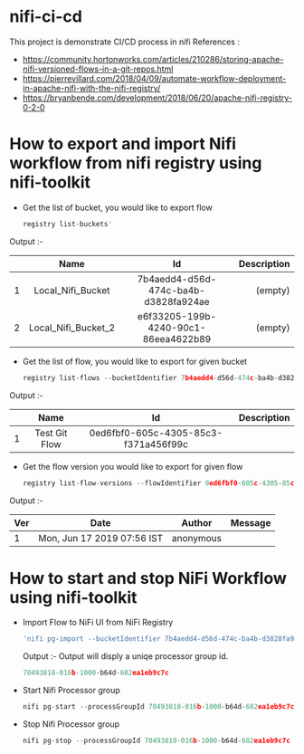 # nifi-ci-cd
This project is demonstrate CI/CD process in nifi
References : 
* https://community.hortonworks.com/articles/210286/storing-apache-nifi-versioned-flows-in-a-git-repos.html
* https://pierrevillard.com/2018/04/09/automate-workflow-deployment-in-apache-nifi-with-the-nifi-registry/
* https://bryanbende.com/development/2018/06/20/apache-nifi-registry-0-2-0

# How to export and import Nifi workflow from nifi registry using nifi-toolkit 
* Get the list of bucket, you would like to export flow <br>
  ```javascript 
  registry list-buckets'
  ```
Output :- 
  
|      | Name                | Id                                   | Description |
| ---- |:-------------------:| :-----------------------------------:| -----------:|
| 1    | Local_Nifi_Bucket   | 7b4aedd4-d56d-474c-ba4b-d3828fa924ae |(empty)      | 
| 2    | Local_Nifi_Bucket_2 | e6f33205-199b-4240-90c1-86eea4622b89 |(empty)      | 

* Get the list of flow, you would like to export for given bucket<br>
  ```javascript 
  registry list-flows --bucketIdentifier 7b4aedd4-d56d-474c-ba4b-d3828fa924ae
  ```
Output :-

|     |Name           |Id                                    |Description|
|---- |:-------------:|:------------------------------------:| ---------:|   
|1    | Test Git Flow |  0ed6fbf0-605c-4305-85c3-f371a456f99c|           |

* Get the flow version you would like to export for given flow<br>
  ```javascript 
  registry list-flow-versions --flowIdentifier 0ed6fbf0-605c-4305-85c3-f371a456f99c
  ```
Output :-

|Ver  |Date                        |Author     |Message |  
|---  |:--------------------------:|:---------:|-------:| 
|1    |Mon, Jun 17 2019 07:56 IST  |anonymous  |        |

# How to start and stop NiFi Workflow using nifi-toolkit 
* Import Flow to NiFi UI from NiFi Registry
  ```javascript 
  'nifi pg-import --bucketIdentifier 7b4aedd4-d56d-474c-ba4b-d3828fa924ae --flowIdentifier 0ed6fbf0-605c-4305-85c3-f371a456f99c --flowVersion 1'
  ```
  Output :- Output will disply a uniqe processor group id.
  ```javascript 
  70493818-016b-1000-b64d-682ea1eb9c7c
  ```  
* Start Nifi Processor group
  ```javascript 
  nifi pg-start --processGroupId 70493818-016b-1000-b64d-682ea1eb9c7c
  ```
* Stop Nifi Processor group
  ```javascript 
  nifi pg-stop --processGroupId 70493818-016b-1000-b64d-682ea1eb9c7c
  ```

